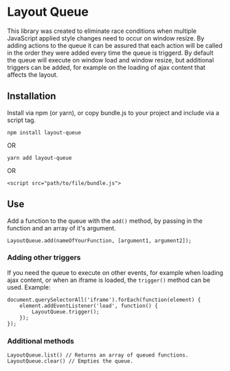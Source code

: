 # Layout Queue

This library was created to eliminate race conditions when multiple JavaScript applied style changes need to occur on window resize. By adding actions to the queue it can be assured that each action will be called in the order they were added every time the queue is triggerd. By default the queue will execute on window load and window resize, but additional triggers can be added, for example on the loading of ajax content that affects the layout. 

##  Installation

Install via npm (or yarn), or copy bundle.js to your project and include via a script tag.

    npm install layout-queue

OR

	yarn add layout-queue

OR

	<script src="path/to/file/bundle.js">

## Use

Add a function to the queue with the `add()` method, by passing in the function and an array of it's argument.

    LayoutQueue.add(nameOfYourFunction, [argument1, argument2]);

### Adding other triggers

If you need the queue to execute on other events, for example when loading ajax content, or when an iframe is loaded, the `trigger()` method can be used. Example:

    document.querySelectorAll('iframe').forEach(function(element) {
        element.addEventListener('load', function() {
            LayoutQueue.trigger();
        });
    });

### Additional methods

    LayoutQueue.list() // Returns an array of queued functions.
    LayoutQueue.clear() // Empties the queue.